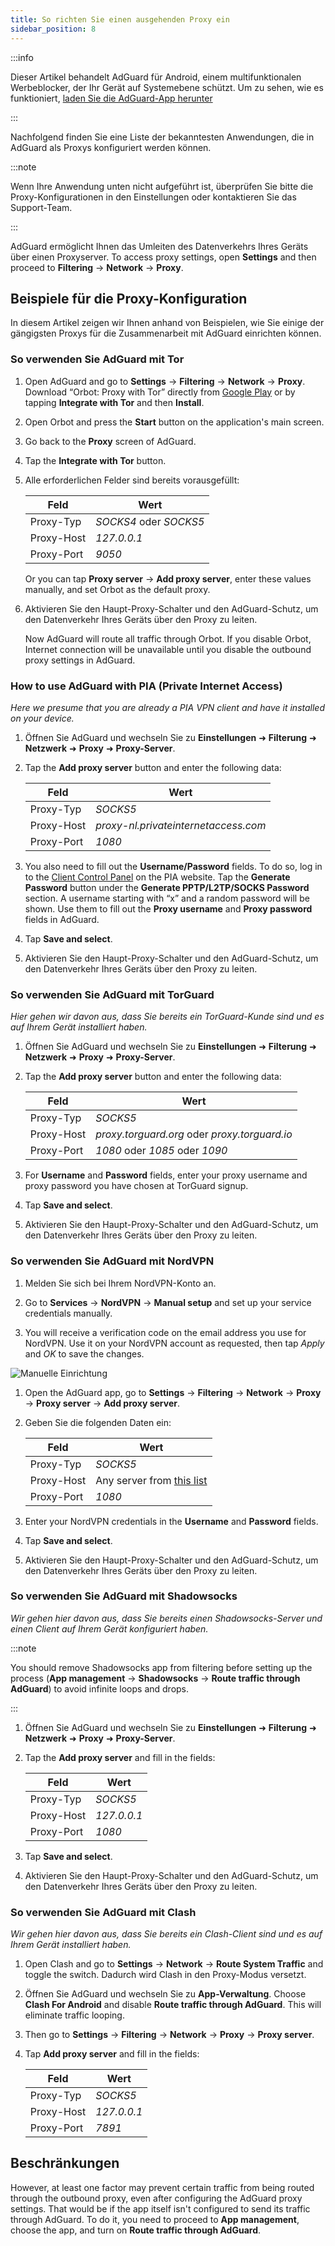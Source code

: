 ```yaml
---
title: So richten Sie einen ausgehenden Proxy ein
sidebar_position: 8
---
```


:::info

Dieser Artikel behandelt AdGuard für Android, einem multifunktionalen Werbeblocker, der Ihr Gerät auf Systemebene schützt. Um zu sehen, wie es funktioniert, [laden Sie die AdGuard-App herunter](https://agrd.io/download-kb-adblock)

:::

Nachfolgend finden Sie eine Liste der bekanntesten Anwendungen, die in AdGuard als Proxys konfiguriert werden können.

:::note

Wenn Ihre Anwendung unten nicht aufgeführt ist, überprüfen Sie bitte die Proxy-Konfigurationen in den Einstellungen oder kontaktieren Sie das Support-Team.

:::

AdGuard ermöglicht Ihnen das Umleiten des Datenverkehrs Ihres Geräts über einen Proxyserver. To access proxy settings, open **Settings** and then proceed to **Filtering** → **Network** → **Proxy**.

## Beispiele für die Proxy-Konfiguration

In diesem Artikel zeigen wir Ihnen anhand von Beispielen, wie Sie einige der gängigsten Proxys für die Zusammenarbeit mit AdGuard einrichten können.

### So verwenden Sie AdGuard mit Tor

1. Open AdGuard and go to **Settings** → **Filtering** → **Network** → **Proxy**. Download “Orbot: Proxy with Tor” directly from [Google Play](https://play.google.com/store/apps/details?id=org.torproject.android&noprocess) or by tapping **Integrate with Tor** and then **Install**.

1. Open Orbot and press the **Start** button on the application's main screen.

1. Go back to the **Proxy** screen of AdGuard.

1. Tap the **Integrate with Tor** button.

1. Alle erforderlichen Felder sind bereits vorausgefüllt:

    | Feld       | Wert                   |
    | ---------- | ---------------------- |
    | Proxy-Typ  | *SOCKS4* oder *SOCKS5* |
    | Proxy-Host | *127.0.0.1*            |
    | Proxy-Port | *9050*                 |

    Or you can tap **Proxy server** → **Add proxy server**, enter these values manually, and set Orbot as the default proxy.

1. Aktivieren Sie den Haupt-Proxy-Schalter und den AdGuard-Schutz, um den Datenverkehr Ihres Geräts über den Proxy zu leiten.

    Now AdGuard will route all traffic through Orbot. If you disable Orbot, Internet connection will be unavailable until you disable the outbound proxy settings in AdGuard.

### How to use AdGuard with PIA (Private Internet Access)

*Here we presume that you are already a PIA VPN client and have it installed on your device.*

1. Öffnen Sie AdGuard und wechseln Sie zu **Einstellungen** ➜ **Filterung** ➜ **Netzwerk** ➜ **Proxy** ➜ **Proxy-Server**.

1. Tap the **Add proxy server** button and enter the following data:

    | Feld       | Wert                                 |
    | ---------- | ------------------------------------ |
    | Proxy-Typ  | *SOCKS5*                             |
    | Proxy-Host | *proxy-nl.privateinternetaccess.com* |
    | Proxy-Port | *1080*                               |

1. You also need to fill out the **Username/Password** fields. To do so, log in to the [Client Control Panel](https://www.privateinternetaccess.com/pages/client-sign-in) on the PIA website. Tap the **Generate Password** button under the **Generate PPTP/L2TP/SOCKS Password** section. A username starting with “x” and a random password will be shown. Use them to fill out the **Proxy username** and **Proxy password** fields in AdGuard.

1. Tap **Save and select**.

1. Aktivieren Sie den Haupt-Proxy-Schalter und den AdGuard-Schutz, um den Datenverkehr Ihres Geräts über den Proxy zu leiten.

### So verwenden Sie AdGuard mit TorGuard

*Hier gehen wir davon aus, dass Sie bereits ein TorGuard-Kunde sind und es auf Ihrem Gerät installiert haben.*

1. Öffnen Sie AdGuard und wechseln Sie zu **Einstellungen** ➜ **Filterung** ➜ **Netzwerk** ➜ **Proxy** ➜ **Proxy-Server**.

1. Tap the **Add proxy server** button and enter the following data:

    | Feld       | Wert                                          |
    | ---------- | --------------------------------------------- |
    | Proxy-Typ  | *SOCKS5*                                      |
    | Proxy-Host | *proxy.torguard.org* oder *proxy.torguard.io* |
    | Proxy-Port | *1080* oder *1085* oder *1090*                |

1. For **Username** and **Password** fields, enter your proxy username and proxy password you have chosen at TorGuard signup.

1. Tap **Save and select**.

1. Aktivieren Sie den Haupt-Proxy-Schalter und den AdGuard-Schutz, um den Datenverkehr Ihres Geräts über den Proxy zu leiten.

### So verwenden Sie AdGuard mit NordVPN

1. Melden Sie sich bei Ihrem NordVPN-Konto an.

1. Go to **Services** → **NordVPN** → **Manual setup** and set up your service credentials manually.

1. You will receive a verification code on the email address you use for NordVPN. Use it on your NordVPN account as requested, then tap *Apply* and *OK* to save the changes.

![Manuelle Einrichtung](https://cdn.adtidy.org/content/kb/ad_blocker/android/solving_problems/outbound-proxy/nordvpn-manual-setup.png)

1. Open the AdGuard app, go to **Settings** → **Filtering** → **Network** → **Proxy** → **Proxy server** → **Add proxy server**.

1. Geben Sie die folgenden Daten ein:

    | Feld       | Wert                                                                                                                          |
    | ---------- | ----------------------------------------------------------------------------------------------------------------------------- |
    | Proxy-Typ  | *SOCKS5*                                                                                                                      |
    | Proxy-Host | Any server from [this list](https://support.nordvpn.com/hc/en-us/articles/20195967385745-NordVPN-proxy-setup-for-qBittorrent) |
    | Proxy-Port | *1080*                                                                                                                        |

1. Enter your NordVPN credentials in the **Username** and **Password** fields.

1. Tap **Save and select**.

1. Aktivieren Sie den Haupt-Proxy-Schalter und den AdGuard-Schutz, um den Datenverkehr Ihres Geräts über den Proxy zu leiten.

### So verwenden Sie AdGuard mit Shadowsocks

*Wir gehen hier davon aus, dass Sie bereits einen Shadowsocks-Server und einen Client auf Ihrem Gerät konfiguriert haben.*

:::note

You should remove Shadowsocks app from filtering before setting up the process (**App management** → **Shadowsocks** → **Route traffic through AdGuard**) to avoid infinite loops and drops.

:::

1. Öffnen Sie AdGuard und wechseln Sie zu **Einstellungen** ➜ **Filterung** ➜ **Netzwerk** ➜ **Proxy** ➜ **Proxy-Server**.

1. Tap the **Add proxy server** and fill in the fields:

    | Feld       | Wert        |
    | ---------- | ----------- |
    | Proxy-Typ  | *SOCKS5*    |
    | Proxy-Host | *127.0.0.1* |
    | Proxy-Port | *1080*      |

1. Tap **Save and select**.

1. Aktivieren Sie den Haupt-Proxy-Schalter und den AdGuard-Schutz, um den Datenverkehr Ihres Geräts über den Proxy zu leiten.

### So verwenden Sie AdGuard mit Clash

*Wir gehen hier davon aus, dass Sie bereits ein Clash-Client sind und es auf Ihrem Gerät installiert haben.*

1. Open Clash and go to **Settings** → **Network** → **Route System Traffic** and toggle the switch. Dadurch wird Clash in den Proxy-Modus versetzt.

1. Öffnen Sie AdGuard und wechseln Sie zu **App-Verwaltung**. Choose **Clash For Android** and disable **Route traffic through AdGuard**. This will eliminate traffic looping.

1. Then go to **Settings** → **Filtering** → **Network** → **Proxy** → **Proxy server**.

1. Tap **Add proxy server** and fill in the fields:

    | Feld       | Wert        |
    | ---------- | ----------- |
    | Proxy-Typ  | *SOCKS5*    |
    | Proxy-Host | *127.0.0.1* |
    | Proxy-Port | *7891*      |

## Beschränkungen

However, at least one factor may prevent certain traffic from being routed through the outbound proxy, even after configuring the AdGuard proxy settings. That would be if the app itself isn't configured to send its traffic through AdGuard. To do it, you need to proceed to **App management**, choose the app, and turn on **Route traffic through AdGuard**.
